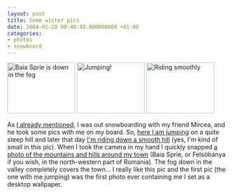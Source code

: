 ```yaml
---
layout: post
title: Some winter pics
date: 2004-01-28 00:40:48.000000000 +01:00
categories:
- photos
- snowboard
---
```

<a href="https://content.rusiczki.net/blogpics/baia_sprie_is_down_in_the_fog.jpg"><img src="https://content.rusiczki.net/blogpics/baia_sprie_is_down_in_the_fog-thumb.jpg" alt="Baia Sprie is down in the fog" width="155" height="116" border="0" class="image" /></a> <a href="https://content.rusiczki.net/blogpics/snowboard_jumping.jpg"><img src="https://content.rusiczki.net/blogpics/snowboard_jumping-thumb.jpg" alt="Jumping!" width="155" height="116" border="0" class="image" /></a> <a href="https://content.rusiczki.net/blogpics/snowboard_riding_smoothly.jpg"><img src="https://content.rusiczki.net/blogpics/snowboard_riding_smoothly-thumb.jpg" alt="Riding smoothly" width="155" height="116" border="0" class="image" /></a>

As <a href="http://www.rusiczki.net/2004/01/27/cold-exams-more-memory-and-some-books/" title="Kitsched - Cold, exams, more memory and some books">I already mentioned</a>, I was out snowboarding with my friend Mircea, and he took some pics with me on my board. So, <a href="https://content.rusiczki.net/blogpics/snowboard_jumping.jpg" title="455 kBytes">here I am jumping</a> on a quite steep hill and later that day <a href="https://content.rusiczki.net/blogpics/snowboard_riding_smoothly.jpg" title="522 kBytes">I'm riding down a smooth hill</a> (yes, I'm kind of small in this pic). When I took the camera in my hand I quickly snapped <a href="https://content.rusiczki.net/blogpics/baia_sprie_is_down_in_the_fog.jpg" title="765 kBytes">a photo of the mountains and hills around my town</a> (Baia Sprie, or Fels&ouml;b&aacute;nya if you wish, in the north-western part of Romania). The fog down in the valley completely covers the town... I really like this pic and the first pic (the one with me jumping) was the first photo ever containing me I set as a desktop wallpaper.
